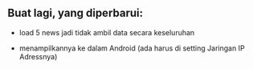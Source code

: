 

## Buat lagi, yang diperbarui:

- load 5 news jadi tidak ambil data secara keseluruhan

- menampilkannya ke dalam Android (ada harus di setting Jaringan IP Adressnya)
